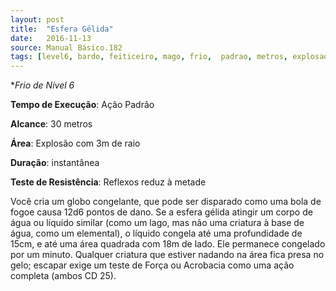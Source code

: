 ```yaml
---
layout: post
title:  "Esfera Gélida"
date:   2016-11-13
source: Manual Básico.182
tags: [level6, bardo, feiticeiro, mago, frio,  padrao, metros, explosao, instantanea, reflexo, metade]
---
```


**Frio de Nível 6*

**Tempo de Execução**: Ação Padrão

**Alcance**: 30 metros

**Área**: Explosão com 3m de raio

**Duração**: instantânea

**Teste de Resistência**: Reflexos reduz à metade

Você cria um globo congelante, que pode ser disparado como uma bola de fogoe causa 12d6 pontos de dano.
Se a esfera gélida atingir um corpo de água ou líquido similar (como um lago, mas não uma criatura à base de água, como um elemental), o líquido congela até uma profundidade de 15cm, e até uma área quadrada com 18m de lado. 
Ele permanece congelado por um minuto. Qualquer criatura que estiver nadando na área  fica presa no gelo; escapar exige um teste de Força ou Acrobacia como uma ação completa (ambos CD 25).
